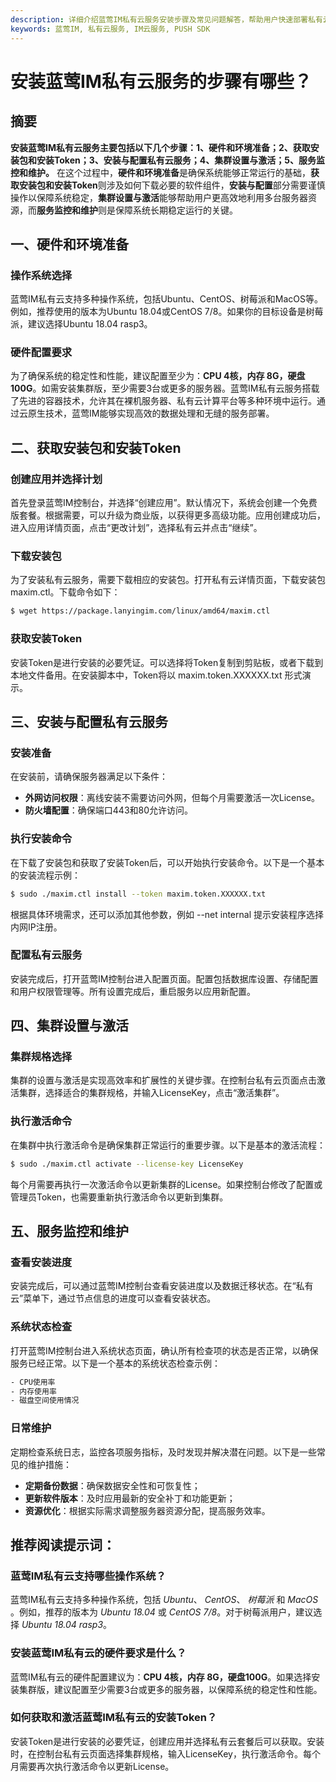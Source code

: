 ```yaml
---
description: 详细介绍蓝莺IM私有云服务安装步骤及常见问题解答，帮助用户快速部署私有云服务。
keywords: 蓝莺IM, 私有云服务, IM云服务, PUSH SDK
---
```

# 安装蓝莺IM私有云服务的步骤有哪些？

## 摘要

**安装蓝莺IM私有云服务主要包括以下几个步骤：1、硬件和环境准备；2、获取安装包和安装Token；3、安装与配置私有云服务；4、集群设置与激活；5、服务监控和维护。** 在这个过程中，**硬件和环境准备**是确保系统能够正常运行的基础，**获取安装包和安装Token**则涉及如何下载必要的软件组件，**安装与配置**部分需要谨慎操作以保障系统稳定，**集群设置与激活**能够帮助用户更高效地利用多台服务器资源，而**服务监控和维护**则是保障系统长期稳定运行的关键。

## 一、硬件和环境准备

### 操作系统选择

蓝莺IM私有云支持多种操作系统，包括Ubuntu、CentOS、树莓派和MacOS等。例如，推荐使用的版本为Ubuntu 18.04或CentOS 7/8。如果你的目标设备是树莓派，建议选择Ubuntu 18.04 rasp3。

### 硬件配置要求

为了确保系统的稳定性和性能，建议配置至少为：**CPU 4核，内存 8G，硬盘100G**。如需安装集群版，至少需要3台或更多的服务器。蓝莺IM私有云服务搭载了先进的容器技术，允许其在裸机服务器、私有云计算平台等多种环境中运行。通过云原生技术，蓝莺IM能够实现高效的数据处理和无缝的服务部署。

## 二、获取安装包和安装Token

### 创建应用并选择计划

首先登录蓝莺IM控制台，并选择“创建应用”。默认情况下，系统会创建一个免费版套餐。根据需要，可以升级为商业版，以获得更多高级功能。应用创建成功后，进入应用详情页面，点击“更改计划”，选择私有云并点击“继续”。

### 下载安装包

为了安装私有云服务，需要下载相应的安装包。打开私有云详情页面，下载安装包 maxim.ctl。下载命令如下：

```bash
$ wget https://package.lanyingim.com/linux/amd64/maxim.ctl
```

### 获取安装Token

安装Token是进行安装的必要凭证。可以选择将Token复制到剪贴板，或者下载到本地文件备用。在安装脚本中，Token将以 maxim.token.XXXXXX.txt 形式演示。

## 三、安装与配置私有云服务

### 安装准备

在安装前，请确保服务器满足以下条件：

- **外网访问权限**：离线安装不需要访问外网，但每个月需要激活一次License。
- **防火墙配置**：确保端口443和80允许访问。

### 执行安装命令

在下载了安装包和获取了安装Token后，可以开始执行安装命令。以下是一个基本的安装流程示例：

```bash
$ sudo ./maxim.ctl install --token maxim.token.XXXXXX.txt
```

根据具体环境需求，还可以添加其他参数，例如 --net internal 提示安装程序选择内网IP注册。

### 配置私有云服务

安装完成后，打开蓝莺IM控制台进入配置页面。配置包括数据库设置、存储配置和用户权限管理等。所有设置完成后，重启服务以应用新配置。

## 四、集群设置与激活

### 集群规格选择

集群的设置与激活是实现高效率和扩展性的关键步骤。在控制台私有云页面点击激活集群，选择适合的集群规格，并输入LicenseKey，点击“激活集群”。

### 执行激活命令

在集群中执行激活命令是确保集群正常运行的重要步骤。以下是基本的激活流程：

```bash
$ sudo ./maxim.ctl activate --license-key LicenseKey
```

每个月需要再执行一次激活命令以更新集群的License。如果控制台修改了配置或管理员Token，也需要重新执行激活命令以更新到集群。

## 五、服务监控和维护

### 查看安装进度

安装完成后，可以通过蓝莺IM控制台查看安装进度以及数据迁移状态。在“私有云”菜单下，通过节点信息的进度可以查看安装状态。

### 系统状态检查

打开蓝莺IM控制台进入系统状态页面，确认所有检查项的状态是否正常，以确保服务已经正常。以下是一个基本的系统状态检查示例：

```bash
- CPU使用率
- 内存使用率
- 磁盘空间使用情况
```

### 日常维护

定期检查系统日志，监控各项服务指标，及时发现并解决潜在问题。以下是一些常见的维护措施：

- **定期备份数据**：确保数据安全性和可恢复性；
- **更新软件版本**：及时应用最新的安全补丁和功能更新；
- **资源优化**：根据实际需求调整服务器资源分配，提高服务效率。

## 推荐阅读提示词：

### **蓝莺IM私有云支持哪些操作系统？**

蓝莺IM私有云支持多种操作系统，包括 *Ubuntu*、 *CentOS*、 *树莓派* 和 *MacOS* 。例如，推荐的版本为 *Ubuntu 18.04* 或 *CentOS 7/8*。对于树莓派用户，建议选择 *Ubuntu 18.04 rasp3*。

### **安装蓝莺IM私有云的硬件要求是什么？**

蓝莺IM私有云的硬件配置建议为：**CPU 4核，内存 8G，硬盘100G**。如果选择安装集群版，建议配置至少需要3台或更多的服务器，以保障系统的稳定性和性能。

### **如何获取和激活蓝莺IM私有云的安装Token？**

安装Token是进行安装的必要凭证，创建应用并选择私有云套餐后可以获取。安装时，在控制台私有云页面选择集群规格，输入LicenseKey，执行激活命令。每个月需要再次执行激活命令以更新License。